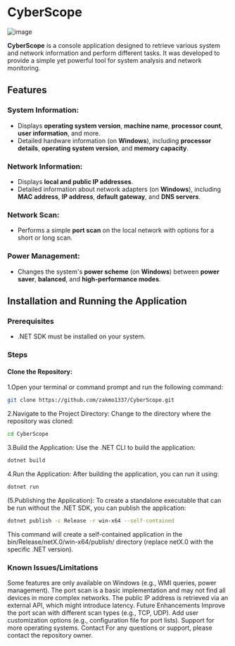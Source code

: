 # CyberScope

![image](https://github.com/user-attachments/assets/4dde2ed2-0f6c-4efc-ac18-f2bcd77345dc)


**CyberScope** is a console application designed to retrieve various system and network information and perform different tasks. It was developed to provide a simple yet powerful tool for system analysis and network monitoring.

## Features

### System Information:
- Displays **operating system version**, **machine name**, **processor count**, **user information**, and more.
- Detailed hardware information (on **Windows**), including **processor details**, **operating system version**, and **memory capacity**.

### Network Information:
- Displays **local and public IP addresses**.
- Detailed information about network adapters (on **Windows**), including **MAC address**, **IP address**, **default gateway**, and **DNS servers**.

### Network Scan:
- Performs a simple **port scan** on the local network with options for a short or long scan.

### Power Management:
- Changes the system's **power scheme** (on **Windows**) between **power saver**, **balanced**, and **high-performance modes**.

## Installation and Running the Application

### Prerequisites
- .NET SDK must be installed on your system.

### Steps

#### Clone the Repository:

1.Open your terminal or command prompt and run the following command:
````bash
git clone https://github.com/zakmo1337/CyberScope.git
````
2.Navigate to the Project Directory:
Change to the directory where the repository was cloned:
```bash
cd CyberScope
```
3.Build the Application:
Use the .NET CLI to build the application:
```bash
dotnet build
```
4.Run the Application:
After building the application, you can run it using:
```bash
dotnet run
```
(5.Publishing the Application):
To create a standalone executable that can be run without the .NET SDK, you can publish the application:
```bash
dotnet publish -c Release -r win-x64 --self-contained
```

This command will create a self-contained application in the bin/Release/netX.0/win-x64/publish/ directory (replace netX.0 with the specific .NET version).

### Known Issues/Limitations
Some features are only available on Windows (e.g., WMI queries, power management).
The port scan is a basic implementation and may not find all devices in more complex networks.
The public IP address is retrieved via an external API, which might introduce latency.
Future Enhancements
Improve the port scan with different scan types (e.g., TCP, UDP).
Add user customization options (e.g., configuration file for port lists).
Support for more operating systems.
Contact
For any questions or support, please contact the repository owner.





